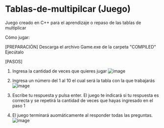 # Tablas-de-multipilcar (Juego)

Juego creado en C++ para el aprendizaje o repaso de las tablas de multiplicar


Cómo jugar:

[PREPARACIÓN]
Descarga el archivo Game.exe de la carpeta "COMPILED"
Ejecútalo

[PASOS]

1. Ingresa la cantidad de veces que quieres jugar
![image](https://user-images.githubusercontent.com/89426850/182650068-6465f0d0-0226-4ab8-bb8b-99d032ac5359.png)



2. Ingresa un número del 1 al 10 el cual será la tabla con la que trabajarás
![image](https://user-images.githubusercontent.com/89426850/182650461-d0349309-fd00-453a-aa15-bb8439069c06.png)


3. Escribe tu respuesta y pulsa enter. El juego te indicará si tu respuesta es correcta y se repetirá la cantidad de veces que hayas ingresado en el paso 1


4. El juego terminará auomáticamente al responder todas las preguntas.
![image](https://user-images.githubusercontent.com/89426850/182650986-6012edfa-32a5-48b9-ab77-17b57f2aafa0.png)

